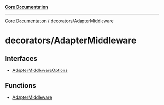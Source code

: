 [**Core Documentation**](../../README.md)

***

[Core Documentation](../../README.md) / decorators/AdapterMiddleware

# decorators/AdapterMiddleware

## Interfaces

- [AdapterMiddlewareOptions](interfaces/AdapterMiddlewareOptions.md)

## Functions

- [AdapterMiddleware](functions/AdapterMiddleware.md)
